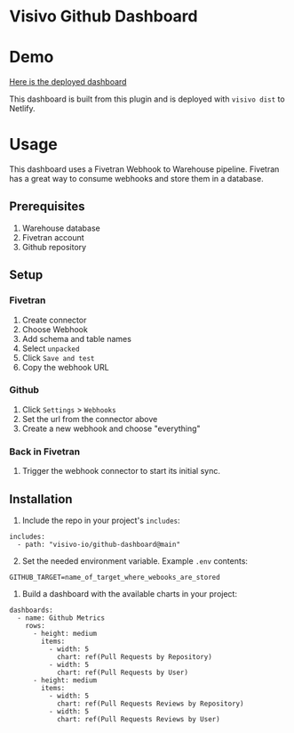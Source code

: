 # Visivo Github Dashboard

# Demo

[Here is the deployed dashboard](https://visivo-github-dashboard.netlify.app/)

This dashboard is built from this plugin and is deployed with `visivo dist` to Netlify.

# Usage

This dashboard uses a Fivetran Webhook to Warehouse pipeline.  Fivetran has a great way to consume webhooks and store them in a database.

## Prerequisites

1. Warehouse database
2. Fivetran account
3. Github repository

## Setup

### Fivetran

1. Create connector
2. Choose Webhook
3. Add schema and table names
4. Select `unpacked`  
5. Click `Save and test`
6. Copy the webhook URL

### Github

1. Click `Settings` > `Webhooks`
1. Set the url from the connector above
2. Create a new webhook and choose "everything"

### Back in Fivetran

1. Trigger the webhook connector to start its initial sync.

## Installation

1. Include the repo in your project's `includes`:
```
includes:
  - path: "visivo-io/github-dashboard@main"
```
2. Set the needed environment variable. Example `.env` contents:
```
GITHUB_TARGET=name_of_target_where_webooks_are_stored
```
1. Build a dashboard with the available charts in your project:
```
dashboards:
  - name: Github Metrics
    rows:
      - height: medium
        items:
          - width: 5
            chart: ref(Pull Requests by Repository)
          - width: 5
            chart: ref(Pull Requests by User)
      - height: medium
        items:
          - width: 5
            chart: ref(Pull Requests Reviews by Repository)
          - width: 5
            chart: ref(Pull Requests Reviews by User)
```
